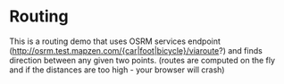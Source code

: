# Routing

This is a routing demo that uses OSRM services endpoint (http://osrm.test.mapzen.com/{car|foot|bicycle}/viaroute?) and finds direction between any given two points. (routes are computed on the fly and if the distances are too high - your browser will crash)
